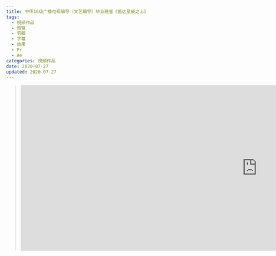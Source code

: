```yaml
---
title: 中传16级广播电视编导（文艺编导）毕业班鉴《抵达星辰之上》
tags:
  - 視頻作品
  - 預覽
  - 剪輯
  - 字幕
  - 效果
  - Pr
  - Ae
categories: 視頻作品
date: 2020-07-27
updated: 2020-07-27
---
```


><iframe  width="1280px"  height="450px" frameborder="0" src="https://v.qq.com/txp/iframe/player.html?vid=a3123r9el21" allowFullScreen="true"></iframe>
